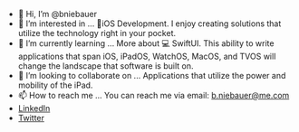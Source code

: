 - 👋 Hi, I’m @bniebauer
- 👀 I’m interested in ... 📱iOS Development. I enjoy creating solutions that utilize the technology right in your pocket.
- 🌱 I’m currently learning ... More about 💻 SwiftUI. This ability to write applications that span iOS, iPadOS, WatchOS, MacOS, and TVOS will change the landscape that software is built on.
- 💞️ I’m looking to collaborate on ... Applications that utilize the power and mobility of the iPad.
- 📫 How to reach me ... You can reach me via email: b.niebauer@me.com
-  [LinkedIn](https://www.linkedin.com/in/brenton-niebauer-80694180/)
-  [Twitter](https://twitter.com/niebauerb)

<!---
bniebauer/bniebauer is a ✨ special ✨ repository because its `README.md` (this file) appears on your GitHub profile.
You can click the Preview link to take a look at your changes.
--->

